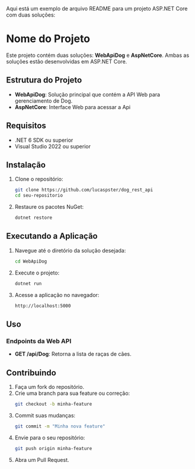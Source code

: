 Aqui está um exemplo de arquivo README para um projeto ASP.NET Core com duas soluções:

# Nome do Projeto

Este projeto contém duas soluções: **WebApiDog** e **AspNetCore**. Ambas as soluções estão desenvolvidas em ASP.NET Core.

## Estrutura do Projeto

- **WebApiDog**: Solução principal que contém a API Web para gerenciamento de Dog.
- **AspNetCore**: Interface Web para acessar a Api

## Requisitos

- .NET 6 SDK ou superior
- Visual Studio 2022 ou superior

## Instalação

1. Clone o repositório:
   ```bash
   git clone https://github.com/lucaspster/dog_rest_api
   cd seu-repositorio
   ```

2. Restaure os pacotes NuGet:
   ```bash
   dotnet restore
   ```

## Executando a Aplicação

1. Navegue até o diretório da solução desejada:
   ```bash
   cd WebApiDog
   ```

2. Execute o projeto:
   ```bash
   dotnet run
   ```

3. Acesse a aplicação no navegador:
   ```bash
   http://localhost:5000
   ```

## Uso

### Endpoints da Web API

- **GET /api/Dog**: Retorna a lista de raças de cães.

## Contribuindo

1. Faça um fork do repositório.
2. Crie uma branch para sua feature ou correção:
   ```bash
   git checkout -b minha-feature
   ```
3. Commit suas mudanças:
   ```bash
   git commit -m "Minha nova feature"
   ```
4. Envie para o seu repositório:
   ```bash
   git push origin minha-feature
   ```
5. Abra um Pull Request.



